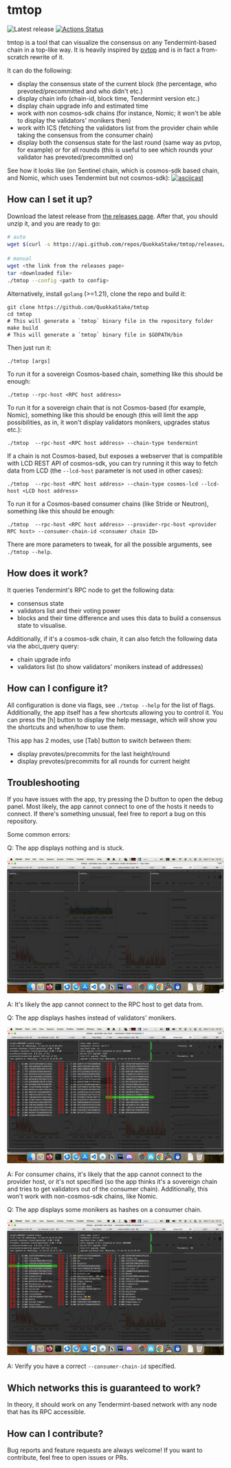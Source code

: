 # tmtop

![Latest release](https://img.shields.io/github/v/release/QuokkaStake/tmtop)
[![Actions Status](https://github.com/QuokkaStake/tmtop/workflows/test/badge.svg)](https://github.com/QuokkaStake/tmtop/actions)

tmtop is a tool that can visualize the consensus on any Tendermint-based chain in a top-like way.
It is heavily inspired by [pvtop](https://github.com/blockpane/pvtop) and is in fact a from-scratch rewrite of it.

It can do the following:
- display the consensus state of the current block (the percentage, who prevoted/precommitted and who didn't etc.)
- display chain info (chain-id, block time, Tendermint version etc.)
- display chain upgrade info and estimated time
- work with non cosmos-sdk chains (for instance, Nomic; it won't be able to display the validators' monikers then)
- work with ICS (fetching the validators list from the provider chain while taking the consensus from the consumer chain)
- display both the consensus state for the last round (same way as pvtop, for example)
or for all rounds (this is useful to see which rounds your validator has prevoted/precommitted on)

See how it looks like (on Sentinel chain, which is cosmos-sdk based chain, and Nomic, which uses Tendermint
but not cosmos-sdk):
[![asciicast](https://asciinema.org/a/pnmH6j1MHGNdUY8y4eF2Ut21M.svg)](https://asciinema.org/a/pnmH6j1MHGNdUY8y4eF2Ut21M)

## How can I set it up?

Download the latest release from [the releases page](https://github.com/QuokkaStake/tmtop/releases/). After that, you should unzip it, and you are ready to go:

```sh
# auto
wget $(curl -s https://api.github.com/repos/QuokkaStake/tmtop/releases/latest | grep "browser_download_url.*linux_amd64.tar.gz" | cut -d '"' -f 4) -O tmtop_linux_amd64_latest_release.tar.gz && tar zxvf tmtop_linux_amd64_latest_release.tar.gz && cp tmtop /usr/local/bin/ && tmtop

# manual
wget <the link from the releases page>
tar <downloaded file>
./tmtop --config <path to config>
```

Alternatively, install `golang` (>=1.21), clone the repo and build it:
```
git clone https://github.com/QuokkaStake/tmtop
cd tmtop
# This will generate a `tmtop` binary file in the repository folder
make build
# This will generate a `tmtop` binary file in $GOPATH/bin
```

Then just run it:

```
./tmtop [args]
```

To run it for a sovereign Cosmos-based chain, something like this should be enough:
```
./tmtop --rpc-host <RPC host address>
```

To run it for a sovereign chain that is not Cosmos-based (for example, Nomic), something like this should be enough
(this will limit the app possibilities, as in, it won't display validators monikers,
upgrades status etc.):
```
./tmtop  --rpc-host <RPC host address> --chain-type tendermint
```

If a chain is not Cosmos-based, but exposes a webserver that is compatible with LCD REST API of cosmos-sdk,
you can try running it this way to fetch data from LCD (the `--lcd-host` parameter is not used in other cases):
```
./tmtop  --rpc-host <RPC host address> --chain-type cosmos-lcd --lcd-host <LCD host address>
```

To run it for a Cosmos-based consumer chains (like Stride or Neutron),
something like this should be enough:
```
./tmtop  --rpc-host <RPC host address> --provider-rpc-host <provider RPC host> --consumer-chain-id <consumer chain ID>
```

There are more parameters to tweak, for all the possible arguments, see `./tmtop --help`.


## How does it work?

It queries Tendermint's RPC node to get the following data:
- consensus state
- validators list and their voting power
- blocks and their time difference
and uses this data to build a consensus state to visualise.

Additionally, if it's a cosmos-sdk chain, it can also fetch the following data via the abci_query query:
- chain upgrade info
- validators list (to show validators' monikers instead of addresses)

## How can I configure it?

All configuration is done via flags, see `./tmtop --help` for the list of flags.
Additionally, the app itself has a few shortcuts allowing you to control it.
You can press the [h] button to display the help message, which will show you the shortcuts and when/how to use them.

This app has 2 modes, use [Tab] button to switch between them:
- display prevotes/precommits for the last height/round
- display prevotes/precommits for all rounds for current height

## Troubleshooting

If you have issues with the app, try pressing the D button to open the debug panel.
Most likely, the app cannot connect to one of the hosts it needs to connect.
If there's something unusual, feel free to report a bug on this repository.

Some common errors:

Q: The app displays nothing and is stuck.

![Telegram](https://raw.githubusercontent.com/QuokkaStake/tmtop/main/images/rpc-host-issues.jpg)

A: It's likely the app cannot connect to the RPC host to get data from.

Q: The app displays hashes instead of validators' monikers.

![Telegram](https://raw.githubusercontent.com/QuokkaStake/tmtop/main/images/provider-host-issues.jpg)

A: For consumer chains, it's likely that the app cannot connect to the provider host,
or it's not specified (so the app thinks it's a sovereign chain and tries to get validators
out of the consumer chain). Additionally, this won't work with non-cosmos-sdk chains, like Nomic.

Q: The app displays some monikers as hashes on a consumer chain.

![Telegram](https://raw.githubusercontent.com/QuokkaStake/tmtop/main/images/wrong-chain-id.jpg)

A: Verify you have a correct `--consumer-chain-id` specified.

## Which networks this is guaranteed to work?

In theory, it should work on any Tendermint-based network with any node that has its RPC accessible.

## How can I contribute?

Bug reports and feature requests are always welcome! If you want to contribute, feel free to open issues or PRs.
